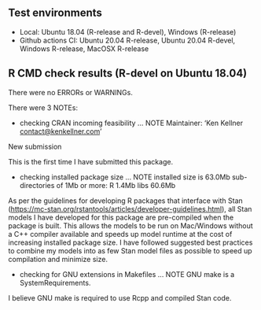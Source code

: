 ## Test environments

* Local: Ubuntu 18.04 (R-release and R-devel), Windows (R-release)
* Github actions CI: Ubuntu 20.04 R-release, Ubuntu 20.04 R-devel, Windows R-release, MacOSX R-release

## R CMD check results (R-devel on Ubuntu 18.04)

There were no ERRORs or WARNINGs. 

There were 3 NOTEs:

* checking CRAN incoming feasibility ... NOTE
Maintainer: ‘Ken Kellner <contact@kenkellner.com>’

New submission

This is the first time I have submitted this package.

* checking installed package size ... NOTE
  installed size is 63.0Mb
  sub-directories of 1Mb or more:
    R      1.4Mb
    libs  60.6Mb

As per the guidelines for developing R packages that interface with Stan (https://mc-stan.org/rstantools/articles/developer-guidelines.html), all Stan models I have developed for this package are pre-compiled when the package is built. This allows the models to be run on Mac/Windows without a C++ compiler available and speeds up model runtime at the cost of increasing installed package size. I have followed suggested best practices to combine my models into as few Stan model files as possible to speed up compilation and minimize size.

* checking for GNU extensions in Makefiles ... NOTE
  GNU make is a SystemRequirements.

I believe GNU make is required to use Rcpp and compiled Stan code.
